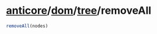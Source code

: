 # [anticore](../../../../../#reference)/[dom](../../#reference)/[tree](../#reference)/<a name="reference">removeAll</a>

```js
removeAll(nodes)
```